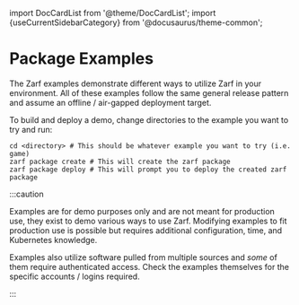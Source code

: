import DocCardList from '@theme/DocCardList';
import {useCurrentSidebarCategory} from '@docusaurus/theme-common';

# Package Examples

The Zarf examples demonstrate different ways to utilize Zarf in your environment.  All of these examples follow the same general release pattern and assume an offline / air-gapped deployment target.

To build and deploy a demo, change directories to the example you want to try and run:

```shell
cd <directory> # This should be whatever example you want to try (i.e. game)
zarf package create # This will create the zarf package
zarf package deploy # This will prompt you to deploy the created zarf package
```

:::caution

Examples are for demo purposes only and are not meant for production use, they exist to demo various ways to use Zarf. Modifying examples to fit production use is possible but requires additional configuration, time, and Kubernetes knowledge.

Examples also utilize software pulled from multiple sources and _some_ of them require authenticated access. Check the examples themselves for the specific accounts / logins required.

:::

&nbsp;

<DocCardList items={useCurrentSidebarCategory().items.slice(1)}/>
